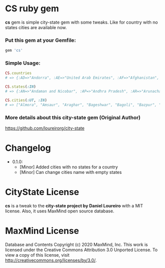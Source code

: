 # CS ruby gem

**cs** gem is simple city-state gem with some tweaks. Like for country with no states cities are available now.

### Put this gem at your Gemfile:
```ruby
gem 'cs'
```

### Simple Usage:

```ruby
CS.countries
# => {:AD=>"Andorra", :AE=>"United Arab Emirates", :AF=>"Afghanistan", :AG=>"Antigua and Barbuda", :AI=>"Anguilla", :AL=>"Albania", :AM=>"Armenia", :AO=>"Angola", :AQ=>"Antarctica", :AR=>"Argentina", :AS=>"American Samoa", :AT=>"Austria", :AU=>"Australia", :AW=>"Aruba", :AX=>"Åland", :AZ=>"Azerbaijanndi", :BJ=>"Benin", :BL=>"Saint-Barthélemy", :BM=>"Bermuda", :BN=>"Brunei", :BO=>"Bolivia", :BQ=>"Bonaire", :BR=>"Brazil", :BS=>"Bahamas", :BT=>"BhutaCOUNTRY_ISO_CODE=>"country_name", :CR=>"Costa Rica", :CU=>"Cuba", :CV=>"Cape Verde", :CW=>"Curaçao", :CX=>"Christmas Island", :CY=>"Cyprus", :CZ=>"Czech Republic", :DE=>"Germany", :DJ=>"Djibouti", :DK=>"Denmark", :DM=>"Dominica", :DO=>"Dominican Republic", :DZ=>"Algeria", :EC=>"Ecuador", :EE=>"Estonia", :EG=>"Egypt", :ER=>"Eritrea", :ES=>"Spain", :ET=>"Ethiopia", :FI=>"Finland", :FJ=>"Fiji", :FK=>"Falkland Islands", :FM=>"Federated States of Micronesia", :FO=>"Faroe Islands", :FR=>"France", :GA=>"Gabon", :GB=>"United Kingdom", :GD=>"Grenada", :GE=>"Georgia", :GF=>"French Guiana", :GG=>"GuernseOcean Territory", :IQ=>"Iraq", :IR=>"Iran", :IS=>"Iceland", :IT=>"Italy", :JE=>"Jersey", :JM=>"Jamaica", :JO=>"Hashemite Kingdom of Jordan", :JP=>"Japic of Korea", :KW=>"Kuwait", :KY=>"Cayman Islands", :KZ=>"Kazakhstan", :LA=>"Laos", :LB=>"Lebanon", :LC=>"Saint Lucia", :LI=>"Liechtenstein", :LK=>"Sri Lanka", :LR=>"Liberia", :LS=>"Lesotho", :LT=>"Republic of Lithuania", :LU=>"Luxembourg", :LV=>"Latvia", :LY=>"Libya", :MA=>"Morocco", :MC=>"Monaco", :MD=>"Republic of Moldova", :ME=>"Montenegro", :MF=>"Saint Martin", :MG=>"Madagascar", :MH=>"Marshall Islands", :MK=>"Macedonia", :ML=>"Mali", :MM=>"ger", :NF=>"Norfolk Island", :NG=>"Nigeria", :NI=>"Nicaragua", :NL=>"Netherlands", :NO=>"Norway", :NP=>"Nepal", :NR=>"Nauru", :NU=>"Niue", :NZ=>"New Zealand", :OM=>"Oman", :PA=>"Panama", :PE=>"Peru", :PF=>"French Polynesia", :PG=>"Papua New Guinea", :PH=>"Philippines", :PK=>"Pakistan", :PL=>"Poland", :PM=>"Saint Pierre and Miquelon", :PN=>"Pitcairn Islands", :PR=>"Puerto Rico", :PS=>"Palestine", :PT=>"Portugal", :PW=>"Palau", :PY=>"Paraguay", :QA=>"Qatar", :RE=>"Réunion", :RO=>"Romania", :RS=>"Serbia", :RU=>"Russia", :RW=>"Rwanda", :SA=>"Saudi Arabia", :SB=>"Solomon Islands", :SC=>"Seychelles", :SD=>"Sudan", :SE=>"Sweden", :SG=>"Singapore", :SH=>"Saint Helena", :SI=>"Slovenia", :SJ=>"Svalbard and Jan Mayen", :SK=>"Slovakia", :SL=>"Sierra Leone", :SM=>"San Marino", :SN=>"Senegal", :SO=>"Somalia", :SR=>"Suriname", :SS=>"South Sudan", :ST=>"São Tomé and Príncipe", :SV=>"El Salvador", :SX=>"Sint Maarten", :SY=>"Syria", :SZ=>"Swaziland", :TC=>"Turks and Caicos Islands", :TD=>"Chad", :TF=>"French Southern Territories", :TG=>"Togo", :TH=>"Thailand", :TJ=>"Tajikistan", :TK=>"Tokelau", :TL=>"East Timor", :TM=>"Turkmenistan", :TN=>"Tunisia", :TO=>"Tonga", :TR=>"Turkey", :TT=>"Trinidad and Tobago", :TV=>"Tuvalu", :TW=>"Taiwan", :TZ=>"Tanzania", :UA=>"Ukraine", :UG=>"Uganda", :UM=>"U.S. Minor Outlying Islands", :US=>"United States", :UY=>"Uruguay", :UZ=>"Uzbekistan", :VA=>"Vatican City", :VC=>"Saint Vincent and the Grenadines", :VE=>"Venezuela", :VG=>"British Virgin Islands", :VI=>"U.S. Virgin Islands", :VN=>"Vietnam", :VU=>"Vanuatu", :WF=>"Wallis and Futuna", :WS=>"Samoa", :XK=>"Kosovo", :YE=>"Yemen", :YT=>"Mayotte", :ZA=>"South Africa", :ZM=>"Zambia", :ZW=>"Zimbabwe"}
```

```ruby
CS.states(:IN)
# => {:AN=>"Andaman and Nicobar", :AP=>"Andhra Pradesh", :AR=>"Arunachal Pradesh", :AS=>"Assam", :BR=>"Bihar", :CH=>"Chandigarh", :CT=>"Chhattisgarh", :DD=>"Daman and Diu", :DL=>"National Capital Territory of Delhi", :DN=>"Dadra and Nagar Haveli", :GA=>"Goa", :GJ=>"Gujarat", :HP=>"Himachal Pradesh", :HR=>"Haryana", :JH=>"Jharkhand", :JK=>"Jammu and Kashmir", :KA=>"Karnataka", :KL=>"Kerala", :LA=>"Ladakh", :LD=>"Lakshadweep", :MH=>"Maharashtra", :ML=>"Meghalaya", :MN=>"Manipur", :MP=>"Madhya Pradesh", :MZ=>"Mizoram", :NL=>"Nagaland", :OR=>"Odisha", :PB=>"Punjab", :PY=>"Union Territory of Puducherry", :RJ=>"Rajasthan", :SK=>"Sikkim", :TG=>"Telangana", :TN=>"Tamil Nadu", :TR=>"Tripura", :UP=>"Uttar Pradesh", :UT=>"Uttarakhand", :WB=>"West Bengal"} 
```

```ruby
CS.cities(:UT, :IN)
# => ["Almora", "Amsaur", "Araghar", "Bageshwar", "Bagoli", "Bazpur", "Belra", "Bhagwanpur", "Champawat", "Dehradun", "Dwarahat", "Gadarpur", "Garur", "Haldwani", "Haridwar", "Jaspur", "Jhabrera", "Kashipur", "Khatima", "Kichha", "Kotdwara", "Lalkua", "Mussoorie", "Nainital", "Pali", "Pantnagar", "Pauri", "Pithoragarh", "Ranikhet", "Rishikesh", "Roorkee", "Rudarpur", "Rudraprayag", "Sitarganj", "Srinagar", "Tanakpur", "Tehri", "Uttarkashi"] 
```

### More details about this city-state gem (Original Author)
https://github.com/loureirorg/city-state

# Changelog
* 0.1.0:
  - [Minor] Added cities with no states for a country
  - [Minor] Can change cities name with empty states


# CityState License
**cs** is a tweak to the **city-state project by Daniel Loureiro** with a MIT license. Also, it uses MaxMind open source database.

# MaxMind License
Database and Contents Copyright (c) 2020 MaxMind, Inc.
This work is licensed under the Creative Commons Attribution 3.0 Unported License. To view a copy of this license, visit http://creativecommons.org/licenses/by/3.0/.
